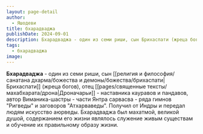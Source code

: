 ```yaml
---
layout: page-detail
author:
  - Яшодеви
title: бхарадваджа
publishDate: 2024-09-01
description: Бхарадваджа - один из семи риши, сын Брихаспати (жреца богов), отец Дроначарьи (наставника кауравов и пандавов), автор Виманика-шастры (части Янтра сарвасва, ряда гимнов Ригведы и заговоров Атхарваведы.
tags:
  - бхарадваджа
image:
---
```

**Бхарадваджа** - один из семи риши, сын [[религия и философия/санатана дхарма/божества и демоны/божества/брихаспати|Брихаспати]] (жреца богов), отец [[pages/священные тексты/махабхарата/дрона|Дроначарьи]] - наставника кауравов и пандавов, автор Виманика-шастры - части Янтра сарвасва - ряда гимнов "Ригведы" и заговоров "Атхарваведы". Получил от Индры и передал людям искусство аюрведы. Бхарадваджа был махатмой, великой душой, содержанием его жизни являлось служение живым существам и обучение их правильному образу жизни.

